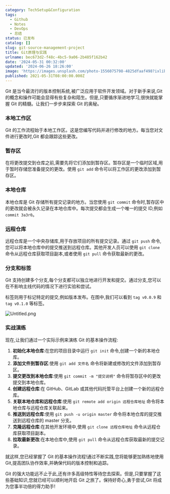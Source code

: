 ```yaml
---
category: TechSetup&Configuration
tags:
  - Github
  - Notes
  - DevOps
  - 总结
status: 已发布
catalog: []
slug: git-source-management-project
title: Git原理与实践
urlname: bec673d2-f48c-4bc5-9a06-2b485f162b42
date: '2024-05-31 00:32:00'
updated: '2024-06-26 18:26:00'
image: 'https://images.unsplash.com/photo-1556075798-4825dfaaf498?ixlib=rb-4.0.3&q=85&fm=jpg&crop=entropy&cs=srgb'
published: 2021-05-31T08:00:00.000Z
---
```


Git 是当今最流行的版本控制系统,被广泛应用于软件开发领域。对于新手来说,Git 的概念和操作可能会显得有些复杂和陌生。但是,只要循序渐进地学习,很快就能掌握 Git 的精髓。让我们一步步来探索 Git 的奥秘。


### 本地工作区


Git 的工作流程始于本地工作区。这是您编写代码并进行修改的地方。每当您对文件进行更改时,Git 都会跟踪这些更改。


### 暂存区


在将更改提交到仓库之前,需要先将它们添加到暂存区。暂存区是一个临时区域,用于暂时存储您准备提交的更改。使用 `git add` 命令可以将工作区的更改添加到暂存区。


### 本地仓库


本地仓库是 Git 存储所有提交记录的地方。当您使用 `git commit` 命令时,暂存区中的更改就会被永久记录在本地仓库中。每次提交都会生成一个唯一的提交 ID,例如 `commit 3a3r0`。


### 远程仓库


远程仓库是一个中央存储库,用于存放项目的所有提交记录。通过 `git push` 命令,您可以将本地仓库中的提交推送到远程仓库。其他开发人员可以使用 `git clone` 命令从远程仓库获取项目副本,或者使用 `git pull` 命令获取最新的更改。


### 分支和标签


Git 支持创建多个分支,每个分支都可以独立地进行开发和提交。通过分支,您可以在不影响主线代码的情况下进行实验和尝试。


标签则用于标记特定的提交,例如版本发布。在图中,我们可以看到 `tag v0.0.9` 和 `tag v0.1.0` 等标签。


![Untitled.png](https://prod-files-secure.s3.us-west-2.amazonaws.com/5d24fe63-e567-4804-86f9-9fdc62e13082/77b77e01-3aab-4add-bdbd-7f489727861d/Untitled.png?X-Amz-Algorithm=AWS4-HMAC-SHA256&X-Amz-Content-Sha256=UNSIGNED-PAYLOAD&X-Amz-Credential=ASIAZI2LB466RPRNSGXL%2F20250224%2Fus-west-2%2Fs3%2Faws4_request&X-Amz-Date=20250224T053746Z&X-Amz-Expires=3600&X-Amz-Security-Token=IQoJb3JpZ2luX2VjEOz%2F%2F%2F%2F%2F%2F%2F%2F%2F%2FwEaCXVzLXdlc3QtMiJHMEUCIA5wAkKl0MfsSpsYJusbPo3Hvbx2FhviYnmv3qBRToIeAiEAqrUVcOb3bZfavSCj8%2BxB5pzYpw1sumOEfyt99cs8N3Uq%2FwMIJRAAGgw2Mzc0MjMxODM4MDUiDA9FHzsqMdIIfbFP7ircA4zfzl1dra%2BbnXEmNpHG7omcELIXdAvfTJsRXKuewoNMmugJlFN%2BmBRjWEv8e03ENenssRvA3CW0z%2FdFziXaUcHklXpxBK%2F5uA%2FR4b4SELkZVjWMbwZkyBM%2F36p3RPhvXelXYfo2SVHWPU4bXh337V8X%2Bbo%2BcNRIiGYgxlS9gFD2gNPqq5fP7OQrlIoUFtjvrHWG5RJJNiTd0dBkIKeFtc1L0%2BxJ42xmVvdwV%2FOxEcaEhaxfqkG0233r4qRDHsgxssmuCae4YYGZ1Qq%2F%2Fqxe%2FOtWqWxGbMwm9QYtbEFrTZnnoj1oYizkx7pMJkh6MYrpvD3G3aJOqdTcK%2FnuElFhl%2FemPoDIez073va3Msz%2BE8XYKkN8aoa3%2B2sODrEWErroMFFXzOdPtHAhj4k62lnhHPWknSnhS5b4W2t5GHrDOCNJOGSFtThEmC2DvDeR4cYx7MtRkxLOwuhzYId%2BZE9gqljZCG3fQ%2BkKt4a560hjAoVVOS5aJknJYFJQ0DxVlDWfr34SET53ZXIVpY%2BnAuVg6uIRVgsVW%2FXoCaPwKW1RrsX5AsaVjQeBu5dsNJMZ5k1JjbdRkWx%2FWsoNbq8N2gDlvBosLYG2Rov%2B%2BssXjSOb2f%2F92zASW46ewcQGYPmWMODg770GOqUBD3ycHJpwhffzqMAqDTviT0X7xv7OUvTkDWXnUcrXSIo1LzxluOKJIPU93jz%2Bh9j23c1Ntqal2%2FbNU7s43ibki6oHI6xVW6wEi%2BGbGWGBp2qM6vv5y2b4e1Cm%2BobY6f0bQwMJFc6wJWtHNHTnMYyBsshBCtn4e23sH%2Fau4uM%2FgGaIPEm9uk9gx%2F%2FGVQg3aaxlXIG9XKIaF5Jkgt0ogRJ56IvQ7WDX&X-Amz-Signature=953266b69ba66210327cd4cd0c9641ab68cd069ba04f61835857f76be0659f02&X-Amz-SignedHeaders=host&x-id=GetObject)


### 实战演练


现在,让我们通过一个实际示例来演练 Git 的基本操作流程:

1. **初始化本地仓库**:在您的项目目录中运行 `git init` 命令,创建一个新的本地仓库。
2. **添加文件到暂存区**:使用 `git add 文件名` 命令将新建或修改的文件添加到暂存区。
3. **提交更改到本地仓库**:使用 `git commit -m "提交说明"` 命令将暂存区中的更改提交到本地仓库。
4. **创建远程仓库**:在 GitHub、GitLab 或其他代码托管平台上创建一个新的远程仓库。
5. **关联本地仓库和远程仓库**:使用 `git remote add origin 远程仓库地址` 命令将本地仓库与远程仓库关联起来。
6. **推送到远程仓库**:使用 `git push -u origin master` 命令将本地仓库的提交推送到远程仓库的 master 分支。
7. **克隆远程仓库**:在其他开发环境中,使用 `git clone 远程仓库地址` 命令从远程仓库获取项目副本。
8. **拉取最新更改**:在本地仓库中,使用 `git pull` 命令从远程仓库获取最新的提交记录。

就这样,您已经掌握了 Git 的基本操作流程!通过不断实践,您将能够更加熟练地使用 Git,提高团队协作效率,并确保代码的版本控制和追踪。


Git 的强大功能远不止于此,还有许多高级特性等待您去探索。但是,只要掌握了这些基础知识,您就已经可以顺利地开启 Git 之旅了。保持好奇心,勇于尝试,Git 将成为您事半功倍的得力助手!

